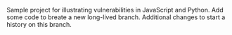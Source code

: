 Sample project for illustrating vulnerabilities in JavaScript and Python.
Add some code to breate a new long-lived branch.
Additional changes to start a history on this branch.
